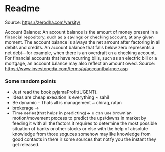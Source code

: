 # Readme

Source: https://zerodha.com/varsity/

Account Balance: An account balance is the amount of money present in a financial repository, such as a savings or checking account, at any given moment. The account balance is always the net amount after factoring in all debits and credits. An account balance that falls below zero represents a net debt—for example, when there is an overdraft on a checking account. For financial accounts that have recurring bills, such as an electric bill or a mortgage, an account balance may also reflect an amount owed. Source: https://www.investopedia.com/terms/a/accountbalance.asp


### Some random points

- Just read the book pyjamaProfit(UGENT).
- Ideas are cheap execution is everything ~ sahil
- Be dynamic - Thats all is management ~ chirag, ratan 
- brokerage -> 
- Time series(that helps in predicting)-> u can use brownian motion/movement process to predict the ups/downs in market by feeding it with all the factors it requires to determine the most possible situation of banks or other stocks or else with the help of absolute knowledge from those soguces somehow may like knowledge from good contacts in there ir some sources that notify you the instant they get released.
